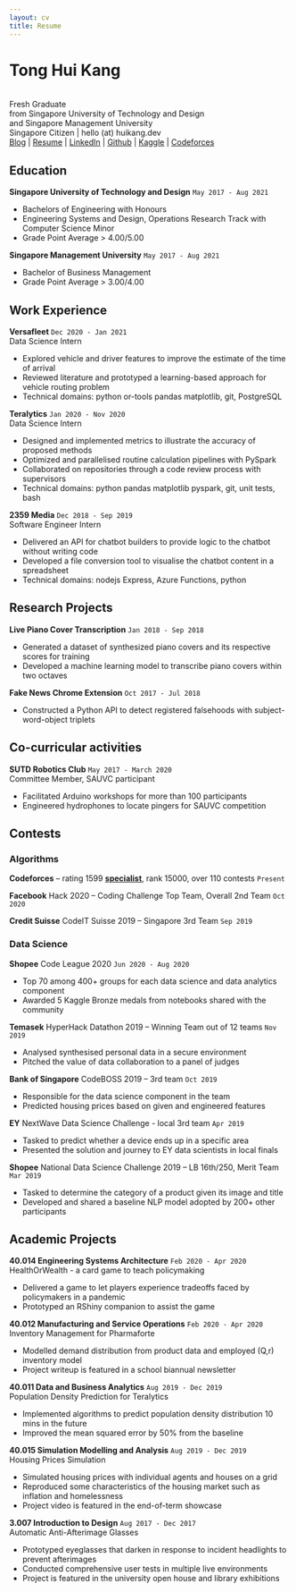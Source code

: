 ```yaml
---
layout: cv
title: Resume
---
```


# Tong Hui Kang
<br>
Fresh Graduate <br>from
Singapore University of Technology and Design <br>
and Singapore Management University

<div id="contacts">
<a id="personal-contacts">Singapore Citizen | hello (at) huikang.dev</a> 
</div>
<div id="webaddress">
<a href="https://blog.huikang.dev?utm_source=resume"
onclick="getOutboundLink('Resume'); return true;"
target="_blank">
Blog</a> |
<a href="https://blog.huikang.dev/resume/?utm_source=resume"
onclick="getOutboundLink('Resume'); return true;"
target="_blank">
Resume</a> |
<a href="https://www.linkedin.com/in/huikang-tong/"
onclick="getOutboundLink('LinkedIn'); return true;"
target="_blank">
LinkedIn</a> |
<a href="https://github.com/tonghuikang/"
onclick="getOutboundLink('Github'); return true;"
target="_blank">
Github</a> |
<a href="https://www.kaggle.com/huikang/"
onclick="getOutboundLink('Kaggle'); return true;"
target="_blank">
Kaggle</a> |
<a href="https://codeforces.com/profile/huikang/"
onclick="getOutboundLink('Codeforces'); return true;"
target="_blank">
Codeforces</a>
</div>

## Education

**Singapore University of Technology and Design**
`May 2017 - Aug 2021`

- Bachelors of Engineering with Honours
- Engineering Systems and Design, Operations Research Track with Computer Science Minor
- Grade Point Average <a id="sutd-gpa">> 4.00/5.00</a>

**Singapore Management University**
`May 2017 - Aug 2021`

- Bachelor of Business Management
- Grade Point Average <a id="smu-gpa">> 3.00/4.00</a>


## Work Experience

**Versafleet**
`Dec 2020 - Jan 2021`<br>
Data Science Intern

- Explored vehicle and driver features to improve the estimate of the time of arrival
- Reviewed literature and prototyped a learning-based approach for vehicle routing problem
- Technical domains: python or-tools pandas matplotlib, git, PostgreSQL

**Teralytics**
`Jan 2020 - Nov 2020`<br>
Data Science Intern

- Designed and implemented metrics to illustrate the accuracy of proposed methods
- Optimized and parallelised routine calculation pipelines with PySpark
- Collaborated on repositories through a code review process with supervisors
- Technical domains: python pandas matplotlib pyspark, git, unit tests, bash

**2359 Media**
`Dec 2018 - Sep 2019`<br>
 Software Engineer Intern

- Delivered an API for chatbot builders to provide logic to the chatbot without writing code
- Developed a file conversion tool to visualise the chatbot content in a spreadsheet
- Technical domains: nodejs Express, Azure Functions, python


## Research Projects

**Live Piano Cover Transcription**
`Jan 2018 - Sep 2018`

- Generated a dataset of synthesized piano covers and its respective scores for training
- Developed a machine learning model to transcribe piano covers within two octaves


**Fake News Chrome Extension**
`Oct 2017 - Jul 2018`

- Constructed a Python API to detect registered falsehoods with subject-word-object triplets


## Co-curricular activities

**SUTD Robotics Club**
`May 2017 - March 2020`<br>
Committee Member, SAUVC participant

- Facilitated Arduino workshops for more than 100 participants
- Engineered hydrophones to locate pingers for SAUVC competition



<div style="page-break-after: always;"></div>

## Contests

### Algorithms

**Codeforces** – rating <a id="rating">1599</a> <strong><a href="https://codeforces.com/profile/huikang" id="rank">specialist</a></strong>, rank <a id="placing">15000</a>, over 110 contests
`Present`

**Facebook** Hack 2020 – Coding Challenge Top Team, Overall 2nd Team
`Oct 2020`

**Credit Suisse** CodeIT Suisse 2019 – Singapore 3rd Team
`Sep 2019`


### Data Science

**Shopee** Code League 2020
`Jun 2020 - Aug 2020`

- Top 70 among 400+ groups for each data science and data analytics component
- Awarded 5 Kaggle Bronze medals from notebooks shared with the community


**Temasek** HyperHack Datathon 2019 – Winning Team out of 12 teams
`Nov 2019`
- Analysed synthesised personal data in a secure environment
- Pitched the value of data collaboration to a panel of judges


**Bank of Singapore** CodeBOSS 2019 – 3rd team
`Oct 2019`
- Responsible for the data science component in the team
- Predicted housing prices based on given and engineered features


**EY** NextWave Data Science Challenge - local 3rd team
`Apr 2019`
- Tasked to predict whether a device ends up in a specific area
- Presented the solution and journey to EY data scientists in local finals


**Shopee** National Data Science Challenge 2019 – LB 16th/250, Merit Team
`Mar 2019`
- Tasked to determine the category of a product given its image and title
- Developed and shared a baseline NLP model adopted by 200+ other participants


## Academic Projects

**40.014 Engineering Systems Architecture**
`Feb 2020 - Apr 2020`<br>
HealthOrWealth - a card game to teach policymaking
- Delivered a game to let players experience tradeoffs faced by policymakers in a pandemic
- Prototyped an RShiny companion to assist the game


**40.012 Manufacturing and Service Operations**
`Feb 2020 - Apr 2020`<br>
Inventory Management for Pharmaforte
- Modelled demand distribution from product data and employed (Q,r) inventory model
- Project writeup is featured in a school biannual newsletter


**40.011 Data and Business Analytics**
`Aug 2019 - Dec 2019`<br>
Population Density Prediction for Teralytics

- Implemented algorithms to predict population density distribution 10 mins in the future
- Improved the mean squared error by 50% from the baseline


**40.015 Simulation Modelling and Analysis**
`Aug 2019 - Dec 2019`<br>
Housing Prices Simulation
- Simulated housing prices with individual agents and houses on a grid
- Reproduced some characteristics of the housing market such as inflation and homelessness
- Project video is featured in the end-of-term showcase


**3.007 Introduction to Design**
`Aug 2017 - Dec 2017`<br>
Automatic Anti-Afterimage Glasses 
- Prototyped eyeglasses that darken in response to incident headlights to prevent afterimages
- Conducted comprehensive user tests in multiple live environments
- Project is featured in the university open house and library exhibitions
